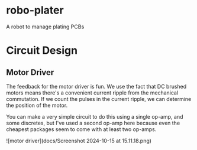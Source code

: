 # robo-plater

A robot to manage plating PCBs

# Circuit Design

## Motor Driver

The feedback for the motor driver is fun. We use the fact that DC brushed motors means there's a convenient current ripple from the mechanical commutation. If we count the pulses in the current ripple, we can determine the position of the motor.

You can make a very simple circuit to do this using a single op-amp, and some discretes, but I've used a second op-amp here because even the cheapest packages seem to come with at least two op-amps.

![motor driver](docs/Screenshot 2024-10-15 at 15.11.18.png)

